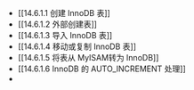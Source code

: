 - [[14.6.1.1 创建 InnoDB 表]]
- [[14.6.1.2 外部创建表]]
- [[14.6.1.3 导入 InnoDB 表]]
- [[14.6.1.4 移动或复制 InnoDB 表]]
- [[14.6.1.5 将表从 MyISAM转为 InnoDB]]
- [[14.6.1.6 InnoDB 的 AUTO_INCREMENT 处理]]
-